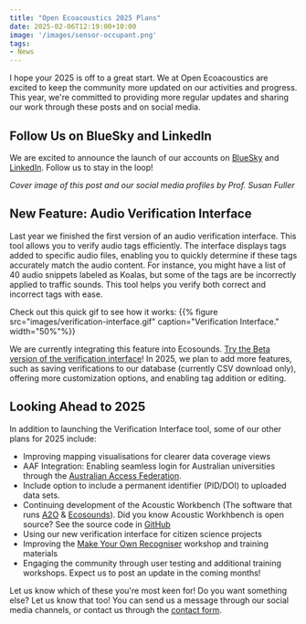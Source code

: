 ```yaml
---
title: "Open Ecoacoustics 2025 Plans"
date: 2025-02-06T12:19:00+10:00
image: '/images/sensor-occupant.png'
tags:
- News
---
```

I hope your 2025 is off to a great start. We at Open Ecoacoustics are excited to keep the community more updated on our activities and progress. This year, we're committed to providing more regular updates and sharing our work through these posts and on social media. 
<!--more-->

## Follow Us on BlueSky and LinkedIn 

We are excited to announce the launch of our accounts on [BlueSky](https://bsky.app/profile/openecoacoustics.bsky.social) and [LinkedIn](https://www.linkedin.com/company/open-ecoacoustics/). Follow us to stay in the loop! 

_Cover image of this post and our social media profiles by Prof. Susan Fuller_

## New Feature: Audio Verification Interface
Last year we finished the first version of an audio verification interface. This tool allows you to verify audio tags efficiently. The interface displays tags added to specific audio files, enabling you to quickly determine if these tags accurately match the audio content. For instance, you might have a list of 40 audio snippets labeled as Koalas, but some of the tags are be incorrectly applied to traffic sounds. This tool helps you verify both correct and incorrect tags with ease.

Check out this quick gif to see how it works: {{% figure src="images/verification-interface.gif" caption="Verification Interface." width="50%"%}}

We are currently integrating this feature into Ecosounds. [Try the Beta version of the verification interface](https://www.ecosounds.org/projects/1151/annotations/verify)! In 2025, we plan to add more features, such as saving verifications to our database (currently CSV download only), offering more customization options, and enabling tag addition or editing.

## Looking Ahead to 2025  
In addition to launching the Verification Interface tool, some of our other plans for 2025 include: 

- Improving mapping visualisations for clearer data coverage views
- AAF Integration: Enabling seamless login for Australian universities through the [Australian Access Federation](https://aaf.edu.au/).
- Include option to include a permanent identifier (PID/DOI) to uploaded data sets.
- Continuing development of the Acoustic Workbench (The software that runs [A2O](https://acousticobservatory.org/) & [Ecosounds](https://www.ecosounds.org/)). Did you know Acoustic Workhbench is open source? See the source code in [GitHub](https://github.com/QutEcoacoustics/workbench)
- Using our new verification interface for citizen science projects  
- Improving the [Make Your Own Recogniser](https://openecoacoustics.org/resources/lessons/make-your-own-recognizer/) workshop and training materials
- Engaging the community through user testing and additional training workshops. Expect us to post an update in the coming months!

Let us know which of these you're most keen for! Do you want something else? Let us know that too! You can send us a message through our social media channels, or contact us through the [contact form](/contact).